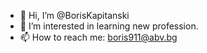 - 👋 Hi, I’m @BorisKapitanski
- 👀 I’m interested in learning new profession.  
- 📫 How to reach me: boris911@abv.bg 

<!---
BorisKapitanski/BorisKapitanski is a ✨ special ✨ repository because its `README.md` (this file) appears on your GitHub profile.
You can click the Preview link to take a look at your changes.
--->

